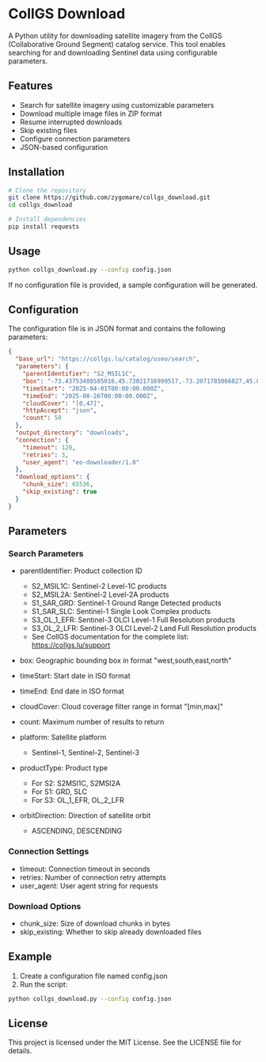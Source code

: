 # CollGS Download
A Python utility for downloading satellite imagery from the CollGS (Collaborative Ground Segment) catalog service. This tool enables searching for and downloading Sentinel data using configurable parameters.
## Features

* Search for satellite imagery using customizable parameters
* Download multiple image files in ZIP format
* Resume interrupted downloads
* Skip existing files
* Configure connection parameters
* JSON-based configuration


## Installation

```bash
# Clone the repository
git clone https://github.com/zygomare/collgs_download.git
cd collgs_download

# Install dependencies
pip install requests
```
## Usage

```bash
python collgs_download.py --config config.json
```
If no configuration file is provided, a sample configuration will be generated.

## Configuration

The configuration file is in JSON format and contains the following parameters:
```json
{
  "base_url": "https://collgs.lu/catalog/oseo/search",
  "parameters": {
    "parentIdentifier": "S2_MSIL1C",
    "box": "-73.43753408585016,45.73021716999517,-73.2071785066827,45.898202104983724",
    "timeStart": "2025-04-01T00:00:00.000Z",
    "timeEnd": "2025-08-26T00:00:00.000Z",
    "cloudCover": "[0,47]",
    "httpAccept": "json",
    "count": 50
  },
  "output_directory": "downloads",
  "connection": {
    "timeout": 120,
    "retries": 3,
    "user_agent": "eo-downloader/1.0"
  },
  "download_options": {
    "chunk_size": 65536,
    "skip_existing": true
  }
}
```
## Parameters

### Search Parameters
* parentIdentifier: Product collection ID  
    * S2_MSIL1C: Sentinel-2 Level-1C products
  * S2_MSIL2A: Sentinel-2 Level-2A products
  * S1_SAR_GRD: Sentinel-1 Ground Range Detected products
  * S1_SAR_SLC: Sentinel-1 Single Look Complex products
  * S3_OL_1_EFR: Sentinel-3 OLCI Level-1 Full Resolution products
  * S3_OL_2_LFR: Sentinel-3 OLCI Level-2 Land Full Resolution products
  * See CollGS documentation for the complete list: https://collgs.lu/support

* box: Geographic bounding box in format "west,south,east,north"  

* timeStart: Start date in ISO format  
* timeEnd: End date in ISO format  
* cloudCover: Cloud coverage filter range in format "[min,max]"  
* count: Maximum number of results to return  
* platform: Satellite platform  
  * Sentinel-1, Sentinel-2, Sentinel-3
* productType: Product type  
  * For S2: S2MSI1C, S2MSI2A
  * For S1: GRD, SLC
  * For S3: OL_1_EFR, OL_2_LFR
* orbitDirection: Direction of satellite orbit
  * ASCENDING, DESCENDING


### Connection Settings
* timeout: Connection timeout in seconds
* retries: Number of connection retry attempts
* user_agent: User agent string for requests


### Download Options
* chunk_size: Size of download chunks in bytes
* skip_existing: Whether to skip already downloaded files


## Example
1. Create a configuration file named config.json
2. Run the script:

```bash
python collgs_download.py --config config.json
```

## License
This project is licensed under the MIT License. See the LICENSE file for details.